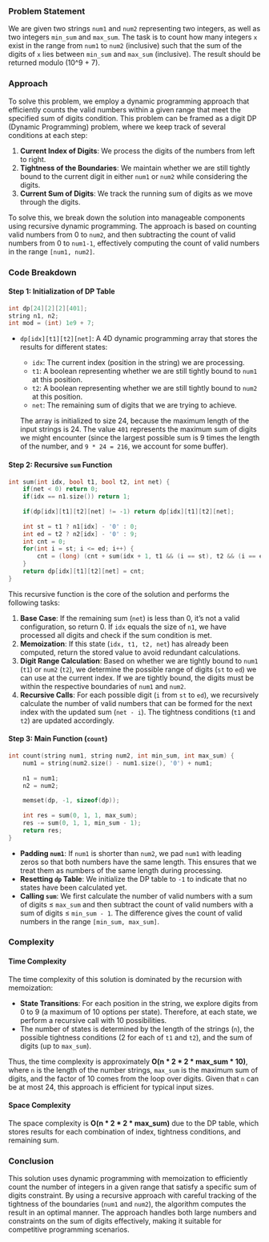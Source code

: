 ### Problem Statement

We are given two strings `num1` and `num2` representing two integers, as well as two integers `min_sum` and `max_sum`. The task is to count how many integers `x` exist in the range from `num1` to `num2` (inclusive) such that the sum of the digits of `x` lies between `min_sum` and `max_sum` (inclusive). The result should be returned modulo \(10^9 + 7\).

### Approach

To solve this problem, we employ a dynamic programming approach that efficiently counts the valid numbers within a given range that meet the specified sum of digits condition. This problem can be framed as a digit DP (Dynamic Programming) problem, where we keep track of several conditions at each step:

1. **Current Index of Digits**: We process the digits of the numbers from left to right.
2. **Tightness of the Boundaries**: We maintain whether we are still tightly bound to the current digit in either `num1` or `num2` while considering the digits.
3. **Current Sum of Digits**: We track the running sum of digits as we move through the digits.

To solve this, we break down the solution into manageable components using recursive dynamic programming. The approach is based on counting valid numbers from 0 to `num2`, and then subtracting the count of valid numbers from 0 to `num1-1`, effectively computing the count of valid numbers in the range `[num1, num2]`.

### Code Breakdown

#### Step 1: Initialization of DP Table

```cpp
int dp[24][2][2][401];
string n1, n2;
int mod = (int) 1e9 + 7;
```

- `dp[idx][t1][t2][net]`: A 4D dynamic programming array that stores the results for different states:
  - `idx`: The current index (position in the string) we are processing.
  - `t1`: A boolean representing whether we are still tightly bound to `num1` at this position.
  - `t2`: A boolean representing whether we are still tightly bound to `num2` at this position.
  - `net`: The remaining sum of digits that we are trying to achieve.
  
  The array is initialized to size 24, because the maximum length of the input strings is 24. The value `401` represents the maximum sum of digits we might encounter (since the largest possible sum is 9 times the length of the number, and `9 * 24 = 216`, we account for some buffer).

#### Step 2: Recursive `sum` Function

```cpp
int sum(int idx, bool t1, bool t2, int net) {
    if(net < 0) return 0;
    if(idx == n1.size()) return 1;
    
    if(dp[idx][t1][t2][net] != -1) return dp[idx][t1][t2][net];
    
    int st = t1 ? n1[idx] - '0' : 0;
    int ed = t2 ? n2[idx] - '0' : 9;
    int cnt = 0;
    for(int i = st; i <= ed; i++) {
        cnt = (long) (cnt + sum(idx + 1, t1 && (i == st), t2 && (i == ed), net - i)) % mod;
    }
    return dp[idx][t1][t2][net] = cnt;
}
```

This recursive function is the core of the solution and performs the following tasks:
1. **Base Case**: If the remaining sum (`net`) is less than 0, it’s not a valid configuration, so return 0. If `idx` equals the size of `n1`, we have processed all digits and check if the sum condition is met.
2. **Memoization**: If this state (`idx, t1, t2, net`) has already been computed, return the stored value to avoid redundant calculations.
3. **Digit Range Calculation**: Based on whether we are tightly bound to `num1` (`t1`) or `num2` (`t2`), we determine the possible range of digits (`st` to `ed`) we can use at the current index. If we are tightly bound, the digits must be within the respective boundaries of `num1` and `num2`.
4. **Recursive Calls**: For each possible digit (`i` from `st` to `ed`), we recursively calculate the number of valid numbers that can be formed for the next index with the updated sum (`net - i`). The tightness conditions (`t1` and `t2`) are updated accordingly.

#### Step 3: Main Function (`count`)

```cpp
int count(string num1, string num2, int min_sum, int max_sum) {
    num1 = string(num2.size() - num1.size(), '0') + num1;
    
    n1 = num1;
    n2 = num2;
    
    memset(dp, -1, sizeof(dp));
    
    int res = sum(0, 1, 1, max_sum);
    res -= sum(0, 1, 1, min_sum - 1);
    return res;
}
```

- **Padding `num1`**: If `num1` is shorter than `num2`, we pad `num1` with leading zeros so that both numbers have the same length. This ensures that we treat them as numbers of the same length during processing.
- **Resetting `dp` Table**: We initialize the DP table to `-1` to indicate that no states have been calculated yet.
- **Calling `sum`**: We first calculate the number of valid numbers with a sum of digits ≤ `max_sum` and then subtract the count of valid numbers with a sum of digits ≤ `min_sum - 1`. The difference gives the count of valid numbers in the range `[min_sum, max_sum]`.

### Complexity

#### Time Complexity

The time complexity of this solution is dominated by the recursion with memoization:
- **State Transitions**: For each position in the string, we explore digits from 0 to 9 (a maximum of 10 options per state). Therefore, at each state, we perform a recursive call with 10 possibilities.
- The number of states is determined by the length of the strings (`n`), the possible tightness conditions (2 for each of `t1` and `t2`), and the sum of digits (up to `max_sum`).

Thus, the time complexity is approximately **O(n * 2 * 2 * max_sum * 10)**, where `n` is the length of the number strings, `max_sum` is the maximum sum of digits, and the factor of 10 comes from the loop over digits. Given that `n` can be at most 24, this approach is efficient for typical input sizes.

#### Space Complexity

The space complexity is **O(n * 2 * 2 * max_sum)** due to the DP table, which stores results for each combination of index, tightness conditions, and remaining sum.

### Conclusion

This solution uses dynamic programming with memoization to efficiently count the number of integers in a given range that satisfy a specific sum of digits constraint. By using a recursive approach with careful tracking of the tightness of the boundaries (`num1` and `num2`), the algorithm computes the result in an optimal manner. The approach handles both large numbers and constraints on the sum of digits effectively, making it suitable for competitive programming scenarios.